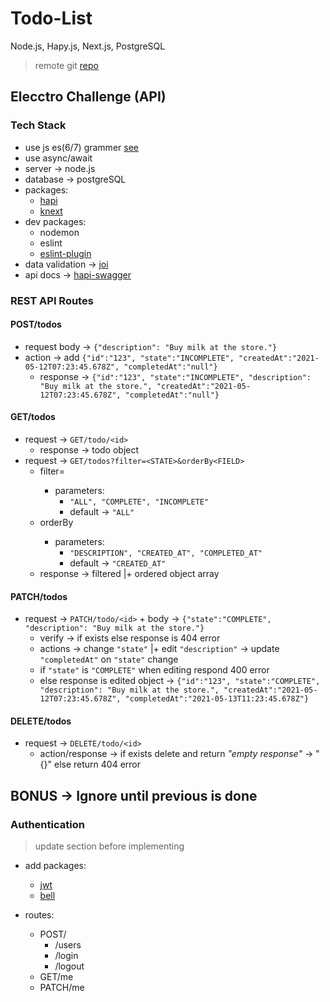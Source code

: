# Todo-List

Node.js, Hapy.js, Next.js, PostgreSQL

> remote git [repo](https://github.com/compiled-beetle/Todo-List)

## Elecctro Challenge (API)

### Tech Stack

-   use js es(6/7) grammer [see](http://node.green/)
-   use async/await
-   server -> node.js
-   database -> postgreSQL
-   packages:
    -   [hapi](https://hapi.dev/)
    -   [knext](http://knexjs.org/)
-   dev packages:
    -   nodemon
    -   eslint
    -   [eslint-plugin](https://hapi.dev/module/eslint-plugin/)
-   data validation -> [joi](https://joi.dev/)
-   api docs -> [hapi-swagger](https://github.com/glennjones/hapi-swagger)

### REST API Routes

#### POST/todos

-   request body -> `{"description": "Buy milk at the store."}`
-   action -> add `{"id":"123", "state":"INCOMPLETE", "createdAt":"2021-05-12T07:23:45.678Z", "completedAt":"null"}`
    -   response -> `{"id":"123", "state":"INCOMPLETE", "description": "Buy milk at the store.", "createdAt":"2021-05-12T07:23:45.678Z", "completedAt":"null"}`

#### GET/todos

-   request -> `GET/todo/<id>`
    -   response -> todo object
-   request -> `GET/todos?filter=<STATE>&orderBy<FIELD>`
    -   filter=<STATE>
        -   parameters:
            -   `"ALL", "COMPLETE", "INCOMPLETE"`
            -   default -> `"ALL"`
    -   orderBy<FIELD>
        -   parameters:
            -   `"DESCRIPTION", "CREATED_AT", "COMPLETED_AT"`
            -   default -> `"CREATED_AT"`
    -   response -> filtered |+ ordered object array

#### PATCH/todos

-   request -> `PATCH/todo/<id>` + body -> `{"state":"COMPLETE", "description": "Buy milk at the store."}`
    -   verify -> if exists else response is 404 error
    -   actions -> change `"state"` |+ edit `"description"` -> update `"completedAt"` on `"state"` change
    -   if `"state"` is `"COMPLETE"` when editing respond 400 error
    -   else response is edited object -> `{"id":"123", "state":"COMPLETE", "description": "Buy milk at the store.", "createdAt":"2021-05-12T07:23:45.678Z", "completedAt":"2021-05-13T11:23:45.678Z"}`

#### DELETE/todos

-   request -> `DELETE/todo/<id>`
    -   action/response -> if exists delete and return _"empty response"_ -> "{}" else return 404 error

## BONUS -> Ignore until previous is done

### Authentication

> update section before implementing

-   add packages:

    -   [jwt](https://hapi.dev/module/jwt/)
    -   [bell](https://hapi.dev/module/bell/)

-   routes:

    -   POST/
        -   /users
        -   /login
        -   /logout
    -   GET/me
    -   PATCH/me
